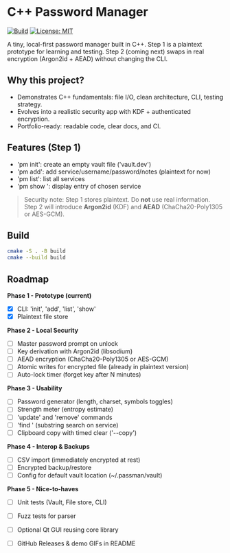 # C++ Password Manager
[![Build](https://github.com/lukemcelya/Password-Manager/actions/workflows/ci.yml/badge.svg)](https://github.com/lukemcelya/Password-Manager/actions/workflows/ci.yml)
[![License: MIT](https://img.shields.io/badge/License-MIT-yellow.svg)](LICENSE)



A tiny, local-first password manager built in C++.
Step 1 is a plaintext prototype for learning and testing.
Step 2 (coming next) swaps in real encryption (Argon2id + AEAD) without changing the CLI.

## Why this project?
- Demonstrates C++ fundamentals: file I/O, clean architecture, CLI, testing strategy.
- Evolves into a realistic security app with KDF + authenticated encryption.
- Portfolio-ready: readable code, clear docs, and CI.

## Features (Step 1)
- 'pm init': create an empty vault file ('vault.dev')
- 'pm add': add service/username/password/notes (plaintext for now)
- 'pm list': list all services
- 'pm show <service>': display entry of chosen service

> Security note: Step 1 stores plaintext. Do **not** use real information.
> Step 2 will introduce **Argon2id** (KDF) and **AEAD** (ChaCha20-Poly1305 or AES-GCM).

## Build
```bash
cmake -S . -B build
cmake --build build
```
## Roadmap

**Phase 1 - Prototype (current)**
- [x] CLI: 'init', 'add', 'list', 'show'
- [x] Plaintext file store

**Phase 2 - Local Security**
- [ ] Master password prompt on unlock
- [ ] Key derivation with Argon2id (libsodium)
- [ ] AEAD encryption (ChaCha20-Poly1305 or AES-GCM)
- [ ] Atomic writes for encrypted file (already in plaintext version)
- [ ] Auto-lock timer (forget key after N minutes)

**Phase 3 - Usability**
- [ ] Password generator (length, charset, symbols toggles)
- [ ] Strength meter (entropy estimate)
- [ ] 'update' and 'remove' commands
- [ ] 'find <query>' (substring search on service)
- [ ] Clipboard copy with timed clear ('--copy')

**Phase 4 - Interop & Backups**
- [ ] CSV import (immediately encrypted at rest)
- [ ] Encrypted backup/restore
- [ ] Config for default vault location (~/.passman/vault)

**Phase 5 - Nice-to-haves**
- [ ] Unit tests (Vault, File store, CLI)
- [ ] Fuzz tests for parser
- [ ] Optional Qt GUI reusing core library
- [ ] GitHub Releases & demo GIFs in README

